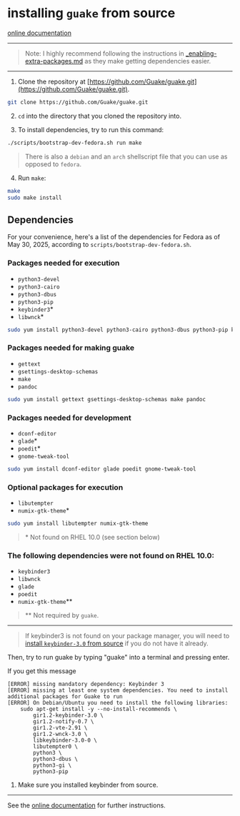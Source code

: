 # installing `guake` from source

[online documentation](https://guake.readthedocs.io/en/latest/user/installing.html#install-from-source)

<hr />

> Note: I highly recommend following the instructions in [_enabling-extra-packages.md](_enabling-extra-packages.md) as they make getting dependencies easier.

<hr />

1. Clone the repository at [https://github.com/Guake/guake.git](https://github.com/Guake/guake.git).

```bash
git clone https://github.com/Guake/guake.git
```

2. `cd` into the directory that you cloned the repository into.

3. To install dependencies, try to run this command:

```bash
./scripts/bootstrap-dev-fedora.sh run make
```

> There is also a `debian` and an `arch` shellscript file that you can use as opposed to `fedora`.

4. Run `make`:

```bash
make
sudo make install
```

## Dependencies
For your convenience, here's a list of the dependencies for Fedora as of May 30, 2025, according to `scripts/bootstrap-dev-fedora.sh`.

### Packages needed for execution
- `python3-devel`
- `python3-cairo`
- `python3-dbus`
- `python3-pip`
- `keybinder3`*
- `libwnck`*

```bash
sudo yum install python3-devel python3-cairo python3-dbus python3-pip keybinder3 libwnck 
```

###  Packages needed for making guake
- `gettext`
- `gsettings-desktop-schemas`
- `make`
- `pandoc`

```bash
sudo yum install gettext gsettings-desktop-schemas make pandoc 
```

### Packages needed for development
- `dconf-editor`
- `glade`*
- `poedit`*
- `gnome-tweak-tool`

```bash
sudo yum install dconf-editor glade poedit gnome-tweak-tool
```

### Optional packages for execution
- `libutempter`
- `numix-gtk-theme`*


```bash
sudo yum install libutempter numix-gtk-theme 
```

> \* Not found on RHEL 10.0 (see section below)

### The following dependencies were not found on RHEL 10.0:
- `keybinder3`
- `libwnck`
- `glade`
- `poedit`
- `numix-gtk-theme`**

> ** Not required by `guake`.
 
 <hr />

> If keybinder3 is not found on your package manager, you will need to [install `keybinder-3.0` from source](keybinder.md) if you do not have it already.

Then, try to run guake by typing "guake" into a terminal and pressing enter.

If you get this message
```
[ERROR] missing mandatory dependency: Keybinder 3
[ERROR] missing at least one system dependencies. You need to install additional packages for Guake to run
[ERROR] On Debian/Ubuntu you need to install the following libraries:
    sudo apt-get install -y --no-install-recommends \
        gir1.2-keybinder-3.0 \
        gir1.2-notify-0.7 \
        gir1.2-vte-2.91 \
        gir1.2-wnck-3.0 \
        libkeybinder-3.0-0 \
        libutempter0 \
        python3 \
        python3-dbus \
        python3-gi \
        python3-pip
```

1. Make sure you installed keybinder from source.

<hr />

See the [online documentation](https://guake.readthedocs.io/en/latest/user/installing.html#install-from-source) for further instructions.


